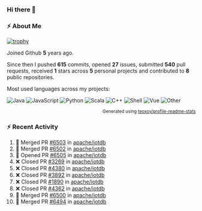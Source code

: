 ### Hi there 👋

### :zap: About Me

[![trophy](https://github-profile-trophy.vercel.app/?username=HTHou&theme=onedark)](https://github.com/ryo-ma/github-profile-trophy)
   
Joined Github **5** years ago.

Since then I pushed **615** commits, opened **27** issues, submitted **540** pull requests, received **1** stars across **5** personal projects and contributed to **8** public repositories.

Most used languages across my projects:

![Java](https://img.shields.io/static/v1?style=flat-square&label=%E2%A0%80&color=555&labelColor=%23b07219&message=Java%EF%B8%B194.4%25)
![JavaScript](https://img.shields.io/static/v1?style=flat-square&label=%E2%A0%80&color=555&labelColor=%23f1e05a&message=JavaScript%EF%B8%B11.4%25)
![Python](https://img.shields.io/static/v1?style=flat-square&label=%E2%A0%80&color=555&labelColor=%233572A5&message=Python%EF%B8%B10.7%25)
![Scala](https://img.shields.io/static/v1?style=flat-square&label=%E2%A0%80&color=555&labelColor=%23c22d40&message=Scala%EF%B8%B10.6%25)
![C++](https://img.shields.io/static/v1?style=flat-square&label=%E2%A0%80&color=555&labelColor=%23f34b7d&message=C%2B%2B%EF%B8%B10.6%25)
![Shell](https://img.shields.io/static/v1?style=flat-square&label=%E2%A0%80&color=555&labelColor=%2389e051&message=Shell%EF%B8%B10.4%25)
![Vue](https://img.shields.io/static/v1?style=flat-square&label=%E2%A0%80&color=555&labelColor=%2341b883&message=Vue%EF%B8%B10.3%25)
![Other](https://img.shields.io/static/v1?style=flat-square&label=%E2%A0%80&color=555&labelColor=%23ededed&message=Other%EF%B8%B11.2%25)

<p align="right"><sub>Generated using <a href="https://github.com/marketplace/actions/profile-readme-stats">teoxoy/profile-readme-stats</a></sub></p>


<!--![](https://github.com/HTHou/HTHou/blob/output/github-contribution-grid-snake.svg)-->

<!--![Haonan Hou's github stats](https://github-readme-stats.vercel.app/api?username=HTHou&count_private=true&show_icons=true&theme=onedark)-->

<!--![Haonan Hou's wakatime stats](https://github-readme-stats.vercel.app/api/wakatime?username=HTHou&layout=compact&theme=onedark)-->

<!--![Top Langs](https://github-readme-stats.vercel.app/api/top-langs/?username=HTHou&theme=onedark&layout=compact)-->

### :zap: Recent Activity
<!--START_SECTION:activity-->
1. 🎉 Merged PR [#6503](https://github.com/apache/iotdb/pull/6503) in [apache/iotdb](https://github.com/apache/iotdb)
2. 🎉 Merged PR [#6502](https://github.com/apache/iotdb/pull/6502) in [apache/iotdb](https://github.com/apache/iotdb)
3. 💪 Opened PR [#6505](https://github.com/apache/iotdb/pull/6505) in [apache/iotdb](https://github.com/apache/iotdb)
4. ❌ Closed PR [#3269](https://github.com/apache/iotdb/pull/3269) in [apache/iotdb](https://github.com/apache/iotdb)
5. ❌ Closed PR [#4380](https://github.com/apache/iotdb/pull/4380) in [apache/iotdb](https://github.com/apache/iotdb)
6. ❌ Closed PR [#3892](https://github.com/apache/iotdb/pull/3892) in [apache/iotdb](https://github.com/apache/iotdb)
7. ❌ Closed PR [#1890](https://github.com/apache/iotdb/pull/1890) in [apache/iotdb](https://github.com/apache/iotdb)
8. ❌ Closed PR [#4362](https://github.com/apache/iotdb/pull/4362) in [apache/iotdb](https://github.com/apache/iotdb)
9. 🎉 Merged PR [#6500](https://github.com/apache/iotdb/pull/6500) in [apache/iotdb](https://github.com/apache/iotdb)
10. 🎉 Merged PR [#6494](https://github.com/apache/iotdb/pull/6494) in [apache/iotdb](https://github.com/apache/iotdb)
<!--END_SECTION:activity-->

<!--
**HTHou/HTHou** is a ✨ _special_ ✨ repository because its `README.md` (this file) appears on your GitHub profile.

Here are some ideas to get you started:

- 🔭 I’m currently working on ...
- 🌱 I’m currently learning ...
- 👯 I’m looking to collaborate on ...
- 🤔 I’m looking for help with ...
- 💬 Ask me about ...
- 📫 How to reach me: ...
- 😄 Pronouns: ...
- ⚡ Fun fact: ...
-->

